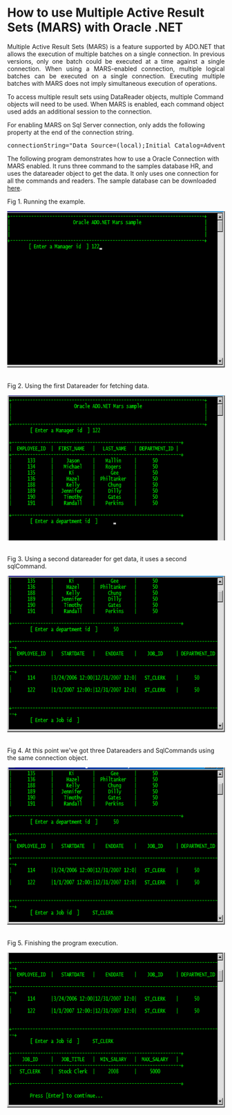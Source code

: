 # How to use Multiple Active Result Sets (MARS) with Oracle .NET

<p align="justify">
Multiple Active Result Sets (MARS) is a feature supported by ADO.NET that allows the execution of multiple batches on a single connection. In previous versions, only one batch could be executed at a time against a single connection. When using a MARS-enabled connection, multiple logical batches can be executed on a single connection. Executing multiple batches with MARS does not imply simultaneous execution of operations.
</p>

<p>
To access multiple result sets using DataReader objects, multiple Command objects will need to be used. When MARS is enabled, each command object used adds an additional session to the connection.

For enabling MARS on Sql Server connection, only adds the following property at the end of the connection string.
</p>
<pre>
connectionString="Data Source=(local);Initial Catalog=Adventureworks;Integrated Security=True;MultipleActiveResultSets=True;Persist Security Info=False"
</pre>
The following program demonstrates how to use a Oracle Connection with MARS enabled.
It runs three command to the samples database HR, and uses the datareader object to get the data.
It only uses one connection for all the commands and readers. 
The sample database can be downloaded <a href="https://github.com/oracle-samples/db-sample-schemas">here</a>.

Fig 1. Running the example.
<div><img src="images/fig1.png" width="663" height="361" alt=""></div><br/>

Fig 2. Using the first Datareader for fetching data.
<div><img src="images/fig2.png" width="668" height="335" alt=""></div><br/>

Fig 3. Using a second datareader for get data, it uses a second sqlCommand. 
<div><img src="images/fig3.png" width="668" height="361" alt=""></div><br/>

Fig 4. At this point we've got three Datareaders and SqlCommands using the same connection object.
<div><img src="images/fig4.png" width="668" height="363" alt=""></div><br/>

Fig 5. Finishing the program execution.
<div><img src="images/fig5.png" width="668" height="358" alt=""></div><br/>
